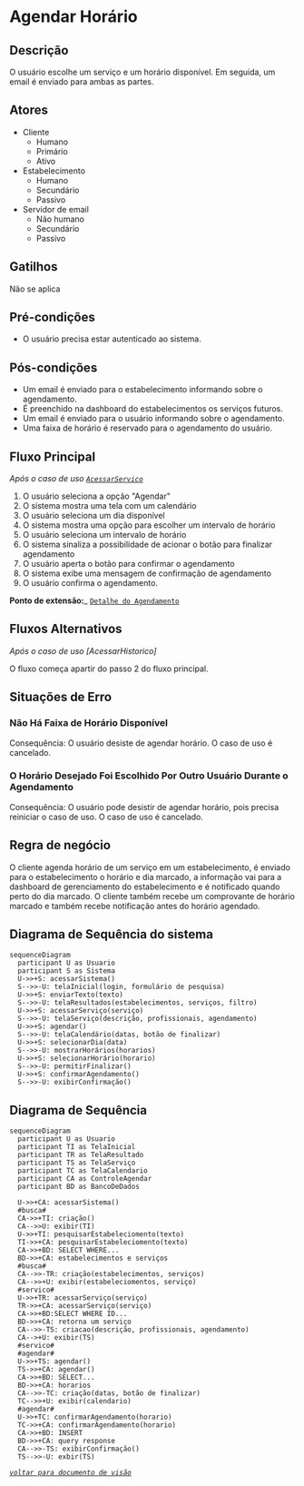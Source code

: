 # Agendar Horário
## Descrição
O usuário escolhe um serviço e um horário disponível. Em seguida, um email é enviado para ambas as partes.

## Atores
- Cliente
  - Humano
  - Primário
  - Ativo
- Estabelecimento
  - Humano
  - Secundário
  - Passivo
- Servidor de email
  - Não humano
  - Secundário
  - Passivo

## Gatilhos
Não se aplica

## Pré-condições
- O usuário precisa estar autenticado ao sistema.

## Pós-condições
- Um email é enviado para o estabelecimento informando sobre o agendamento.
- É preenchido na dashboard do estabelecimentos os serviços futuros.
- Um email é enviado para o usuário informando sobre o agendamento.
- Uma faixa de horário é reservado para o agendamento do usuário.

## Fluxo Principal
_Após o caso de uso [`AcessarServico`](./acessarServico.md)_

1. O usuário seleciona a opção "Agendar"
1. O sistema mostra uma tela com um calendário
1. O usuário seleciona um dia disponível
1. O sistema mostra uma opção para escolher um intervalo de horário
1. O usuário seleciona um intervalo de horário
1. O sistema sinaliza a possibilidade de acionar o botão para finalizar agendamento
1. O usuário aperta o botão para confirmar o agendamento
1. O sistema exibe uma mensagem de confirmação de agendamento
1. O usuário confirma o agendamento.

**Ponto de extensão:**_
[`Detalhe do Agendamento`](./detalheAgendamento.md)

## Fluxos Alternativos
_Após o caso de uso [AcessarHistorico]_

O fluxo começa apartir do passo 2 do fluxo principal.

## Situações de Erro
### Não Há Faixa de Horário Disponível
Consequência: O usuário desiste de agendar horário. O caso de uso é cancelado.

### O Horário Desejado Foi Escolhido Por Outro Usuário Durante o Agendamento
Consequência: O usuário pode desistir de agendar horário, pois precisa reiniciar o caso de uso. O caso de uso é cancelado.

## Regra de negócio
O cliente agenda horário de um serviço em um estabelecimento, é enviado para o estabelecimento o horário e dia marcado, a informação vai para a dashboard de gerenciamento do estabelecimento e é notificado quando perto do dia marcado. O cliente também recebe um comprovante de horário marcado e também recebe notificação antes do horário agendado.

## Diagrama de Sequência do sistema
```mermaid
sequenceDiagram
  participant U as Usuario
  participant S as Sistema
  U->>+S: acessarSistema()
  S-->>-U: telaInicial(login, formulário de pesquisa)
  U->>+S: enviarTexto(texto)
  S-->>-U: telaResultados(estabelecimentos, serviços, filtro)
  U->>+S: acessarServiço(serviço)
  S-->>-U: telaServiço(descrição, profissionais, agendamento)
  U->>+S: agendar()
  S-->>-U: telaCalendário(datas, botão de finalizar)
  U->>+S: selecionarDia(data)
  S-->>-U: mostrarHorários(horarios)
  U->>+S: selecionarHorário(horario)
  S-->>-U: permitirFinalizar()
  U->>+S: confirmarAgendamento()
  S-->>-U: exibirConfirmação()
```
## Diagrama de Sequência
```mermaid
sequenceDiagram
  participant U as Usuario
  participant TI as TelaInicial
  participant TR as TelaResultado
  participant TS as TelaServiço
  participant TC as TelaCalendario
  participant CA as ControleAgendar
  participant BD as BancoDeDados

  U->>+CA: acessarSistema()
  #busca#
  CA->>+TI: criação() 
  CA-->>U: exibir(TI)
  U->>+TI: pesquisarEstabeleciomento(texto)
  TI->>+CA: pesquisarEstabeleciomento(texto)
  CA->>+BD: SELECT WHERE...
  BD->>+CA: estabelecimentos e serviços
  #busca#
  CA-->>-TR: criação(estabelecimentos, serviços)
  CA-->>+U: exibir(estabeleciomentos, serviço)
  #servico#
  U->>+TR: acessarServiço(serviço)
  TR->>+CA: acessarServiço(serviço)
  CA->>+BD:SELECT WHERE ID...
  BD->>+CA: retorna um serviço
  CA-->>-TS: criacao(descrição, profissionais, agendamento)
  CA-->+U: exibir(TS)
  #servico#
  #agendar#
  U->>+TS: agendar()
  TS->>+CA: agendar()
  CA->>+BD: SELECT...
  BD->>+CA: horarios 
  CA-->>-TC: criação(datas, botão de finalizar)
  TC-->>+U: exibir(calendario)
  #agendar#
  U->>+TC: confirmarAgendamento(horario)
  TC->>+CA: confirmarAgendamento(horario)
  CA->>+BD: INSERT
  BD->>+CA: query response
  CA-->>-TS: exibirConfirmação()
  TS-->>-U: exbir(TS)
```

_[`voltar para documento de visão`](../README.md)_
